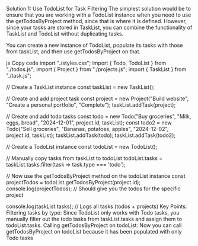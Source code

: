 Solution 1: Use TodoList for Task Filtering
The simplest solution would be to ensure that you are working with a TodoList instance when you need to use the getTodosByProject method, since that is where it is defined. However, since your tasks are stored in TaskList, you can combine the functionality of TaskList and TodoList without duplicating tasks.

You can create a new instance of TodoList, populate its tasks with those from taskList, and then use getTodosByProject on that.

js
Copy code
import "./styles.css";
import { Todo, TodoList } from "./todos.js";
import { Project } from "./projects.js";
import { TaskList } from "./task.js";

// Create a TaskList instance
const taskList = new TaskList();

// Create and add project task
const project = new Project("Build website", "Create a personal portfolio", "Complete");
taskList.addTask(project);

// Create and add todo tasks
const todo = new Todo("Buy groceries", "Milk, eggs, bread", "2024-12-01", project.id, taskList);
const todo2 = new Todo("Sell groceries", "Bananas, potatoes, apples", "2024-12-02", project.id, taskList);
taskList.addTask(todo);
taskList.addTask(todo2);

// Create a TodoList instance
const todoList = new TodoList();

// Manually copy tasks from taskList to todoList
todoList.tasks = taskList.tasks.filter(task => task.type === 'todo');

// Now use the getTodosByProject method on the todoList instance
const projectTodos = todoList.getTodosByProject(project.id);
console.log(projectTodos); // Should give you the todos for the specific project

console.log(taskList.tasks); // Logs all tasks (todos + projects)
Key Points:
Filtering tasks by type: Since TodoList only works with Todo tasks, you manually filter out the todo tasks from taskList.tasks and assign them to todoList.tasks.
Calling getTodosByProject on todoList: Now you can call getTodosByProject on todoList because it has been populated with only Todo tasks